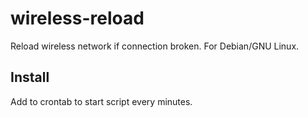 # wireless-reload

Reload wireless network if connection broken. For Debian/GNU Linux.

## Install

Add to crontab to start script every minutes.
